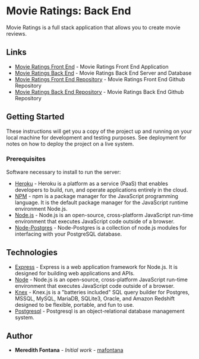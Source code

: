 # Movie Ratings: Back End

Movie Ratings is a full stack application that allows you to create movie reviews.

## Links

* [Movie Ratings Front End](https://movie-crud-app-maf.herokuapp.com//) - Movie Ratings Front End Application
* [Movie Ratings Back End](https://movies-project-maf.herokuapp.com/) - Movie Ratings Back End Server and Database
* [Movie Ratings Front End Repository](https://github.com/mafontana/movies-project-frontend/) - Movie Ratings Front End Github Repository
* [Movie Ratings Back End Repository](https://github.com/mafontana/movies-project-backend/) - Movie Ratings Back End Github Repository

## Getting Started

These instructions will get you a copy of the project up and running on your local machine for development and testing purposes. See deployment for notes on how to deploy the project on a live system.

### Prerequisites

Software necessary to install to run the server:

* [Heroku](https://www.heroku.com/) - Heroku is a platform as a service (PaaS) that enables developers to build, run, and operate applications entirely in the cloud.
* [NPM](https://www.npmjs.com/) - npm is a package manager for the JavaScript programming language. It is the default package manager for the JavaScript runtime environment Node.js.
* [Node.js](https://www.nodejs.org/) - Node.js is an open-source, cross-platform JavaScript run-time environment that executes JavaScript code outside of a browser.
* [Node-Postgres](https://node-postgres.com/) - Node-Postgres is a collection of node.js modules for interfacing with your PostgreSQL database.


## Technologies

* [Express](https://expressjs.com/) - Express is a web application framework for Node.js. It is designed for building web applications and APIs.
* [Node](https://nodejs.org/en/) - Node.js is an open-source, cross-platform JavaScript run-time environment that executes JavaScript code outside of a browser.
* [Knex](https://knexjs.org/) -  Knex.js is a "batteries included" SQL query builder for Postgres, MSSQL, MySQL, MariaDB, SQLite3, Oracle, and Amazon Redshift designed to be flexible, portable, and fun to use.
* [Postgresql](https://postgresql.org/) - Postgresql is an object-relational database management system.

## Author

* **Meredith Fontana** - *Initial work* - [mafontana](https://github.com/mafontana)

